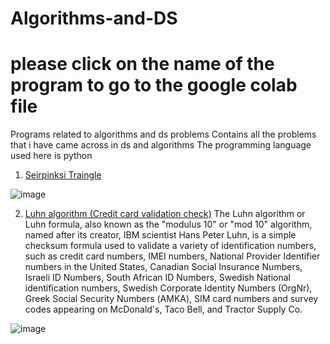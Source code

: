 # Algorithms-and-DS
# please click on the name of the program to go to the google colab file

Programs related to algorithms and ds problems
Contains all the problems that i have came across in ds and algorithms
The programming language used here is python

1) [Seirpinksi Traingle](https://colab.research.google.com/gist/preetpalsinghspat/fd7c2ba4ed054b32f5535d3963bad72d/untitled0.ipynb#scrollTo=EHRT90B6EHOH)

  ![image](https://user-images.githubusercontent.com/38079818/139109108-2573346a-5ed2-4092-a038-850cb709a2fb.png)

2) [Luhn algorithm (Credit card validation check)](https://colab.research.google.com/drive/1B7pIm_Zc1MbqDqSgxsq9mJYQWA-WMp3A?usp=sharing)
The Luhn algorithm or Luhn formula, also known as the "modulus 10" or "mod 10" algorithm, named after its creator, IBM scientist Hans Peter Luhn, is a simple checksum formula used to validate a variety of identification numbers, such as credit card numbers, IMEI numbers, National Provider Identifier numbers in the United States, Canadian Social Insurance Numbers, Israeli ID Numbers, South African ID Numbers, Swedish National identification numbers, Swedish Corporate Identity Numbers (OrgNr), Greek Social Security Numbers (ΑΜΚΑ), SIM card numbers and survey codes appearing on McDonald's, Taco Bell, and Tractor Supply Co.
  
  ![image](https://user-images.githubusercontent.com/38079818/139458721-917c2446-07ab-4c7f-b6cf-6588b0797474.png)


